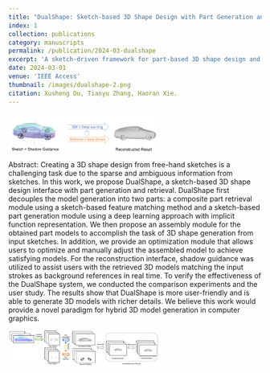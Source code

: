```yaml
---
title: "DualShape: Sketch-based 3D Shape Design with Part Generation and Retrieval"
index: 1
collection: publications
category: manuscripts
permalink: /publication/2024-03-dualshape
excerpt: 'A sketch-driven framework for part-based 3D shape design and retrieval.'
date: 2024-03-01
venue: 'IEEE Access'
thumbnail: /images/dualshape-2.png
citation: Xusheng Du, Tianyu Zhang, Haoran Xie.
---
```


<img src="/images/dualshape-1.png" alt="" style="width:300px;" />

Abstract:
Creating a 3D shape design from free-hand sketches is a challenging task due to the sparse and ambiguous information from sketches. In this work, we propose DualShape, a sketch-based 3D shape design interface with part generation and retrieval. DualShape first decouples the model generation into two parts: a composite part retrieval module using a sketch-based feature matching method and a sketch-based part generation module using a deep learning approach with implicit function representation. We then propose an assembly module for the obtained part models to accomplish the task of 3D shape generation from input sketches. In addition, we provide an optimization module that allows users to optimize and manually adjust the assembled model to achieve satisfying models. For the reconstruction interface, shadow guidance was utilized to assist users with the retrieved 3D models matching the input strokes as background references in real time. To verify the effectiveness of the DualShape system, we conducted the comparison experiments and the user study. The results show that DualShape is more user-friendly and is able to generate 3D models with richer details. We believe this work would provide a novel paradigm for hybrid 3D model generation in computer graphics.

<img src="/images/dualshape-3.png" alt="" style="width:300px;" />
